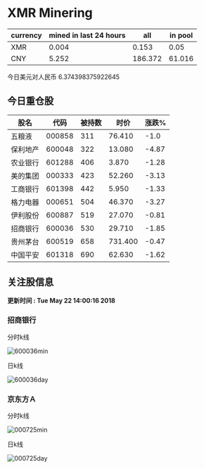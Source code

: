 # XMR Minering
|currency|mined in last 24 hours|all|in pool|
|---|---|---|---|
|XMR|0.004|0.153|0.05|
|CNY|5.252|186.372|61.016|
今日美元对人民币 6.374398375922645
## 今日重仓股 

|股名|代码|被持数|时价|涨跌%|
|---|---|---|---|---|
|五粮液|000858|311|76.410|-1.0|
|保利地产|600048|322|13.080|-4.87|
|农业银行|601288|406|3.870|-1.28|
|美的集团|000333|423|52.260|-3.13|
|工商银行|601398|442|5.950|-1.33|
|格力电器|000651|504|46.370|-3.27|
|伊利股份|600887|519|27.070|-0.81|
|招商银行|600036|530|29.710|-1.85|
|贵州茅台|600519|658|731.400|-0.47|
|中国平安|601318|690|62.630|-1.62|

## 关注股信息
**更新时间 : Tue May 22 14:00:16 2018**
### 招商银行 
分时k线

![600036min](http://image.sinajs.cn/newchart/min/n/sh600036.gif)

日k线

![600036day](http://image.sinajs.cn/newchart/daily/n/sh600036.gif)

### 京东方Ａ 
分时k线

![000725min](http://image.sinajs.cn/newchart/min/n/sz000725.gif)

日k线

![000725day](http://image.sinajs.cn/newchart/daily/n/sz000725.gif)
